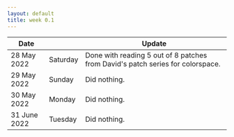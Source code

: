 ```yaml
---
layout: default
title: week 0.1
---
```


Date|   |Update
| ----------|----|-------------|
28 May 2022 |Saturday| Done with reading 5 out of 8 patches from David's patch series for colorspace.
29 May 2022 |Sunday| Did nothing.
30 May 2022 |Monday| Did nothing.
31 June 2022 |Tuesday| Did nothing.

